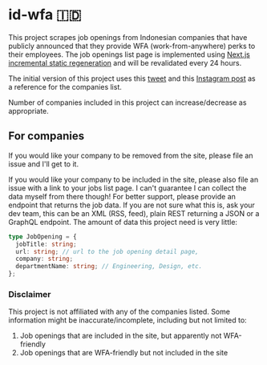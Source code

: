 # id-wfa 🇮🇩

This project scrapes job openings from Indonesian companies that have publicly
announced that they provide WFA (work-from-anywhere) perks to their employees.
The job openings list page is implemented using [Next.js incremental static regeneration](https://nextjs.org/docs/basic-features/data-fetching/incremental-static-regeneration)
and will be revalidated every 24 hours.

The initial version of this project uses this [tweet](https://twitter.com/antonybudianto/status/1471428324140347397) and this [Instagram post](https://www.instagram.com/p/CccNFOiPmHR/) as a reference for the companies list.

Number of companies included in this project can increase/decrease as appropriate.

## For companies

If you would like your company to be removed from the site, please file an issue and I'll get to it.

If you would like your company to be included in the site, please also file an issue with
a link to your jobs list page. I can't guarantee I can collect the data myself from there though!
For better support, please provide an endpoint that returns the job data. If you are not sure what this is, ask your dev team, this can be an XML (RSS, feed), plain REST returning a JSON or a GraphQL endpoint. The amount of data this project need is very little:

```ts
type JobOpening = {
  jobTitle: string;
  url: string; // url to the job opening detail page,
  company: string;
  departmentName: string; // Engineering, Design, etc.
};
```

### Disclaimer

This project is not affiliated with any of the companies listed. Some information might be inaccurate/incomplete, including but not limited to:

1. Job openings that are included in the site, but apparently not WFA-friendly
2. Job openings that are WFA-friendly but not included in the site

